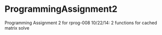ProgrammingAssignment2
======================

Programming Assignment 2 for rprog-008
10/22/14: 2 functions for cached matrix solve

